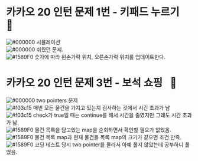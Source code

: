# 카카오 20 인턴 문제 1번 - 키패드 누르기 &nbsp; :large_blue_circle:  
![#000000](https://placehold.it/15/000000/000000?text=+) 시뮬레이션  
![#000000](https://placehold.it/15/000000/000000?text=+) 쉬웠던 문제.  
![#1589F0](https://placehold.it/15/1589F0/000000?text=+) 숫자에 따라 왼손가락 위치, 오른손가락 위치를 업데이트한다.  
  
  
# 카카오 20 인턴 문제 3번 - 보석 쇼핑 &nbsp; :large_blue_circle:  
![#000000](https://placehold.it/15/000000/000000?text=+) two pointers 문제  
![#f03c15](https://placehold.it/15/f03c15/000000?text=+) 매번 모든 물건을 가지고 있는지 검사하는 것에서 시간 초과가 남  
![#f03c15](https://placehold.it/15/f03c15/000000?text=+) check가 true일 때는 continue를 해서 시간을 줄였지만 그래도 시간 초과가 남.  
![#1589F0](https://placehold.it/15/1589F0/000000?text=+) 물건 목록을 담고있는 map을 순회하면서 확인할 필요가 없었음.  
![#1589F0](https://placehold.it/15/1589F0/000000?text=+) 물건 목록 map과 현재 물건들 목록 map의 크기가 같으면 조건 만족.  
![#1589F0](https://placehold.it/15/1589F0/000000?text=+) 코딩 테스트 당시 two pointer를 몰라서 아예 풀지 않았는데 공부하니 풀었음.
